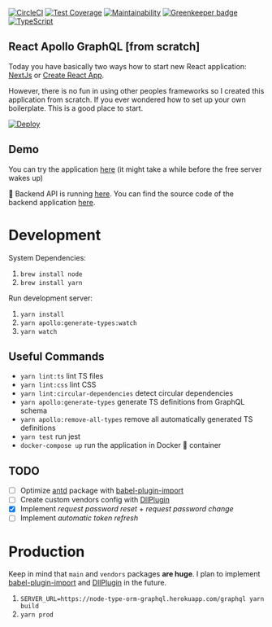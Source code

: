 [![CircleCI](https://circleci.com/gh/developer239/react-apollo-graphql.svg?style=svg)](https://circleci.com/gh/developer239/react-apollo-graphql)
[![Test Coverage](https://api.codeclimate.com/v1/badges/8b605e0fb1af6dc86063/test_coverage)](https://codeclimate.com/github/developer239/react-apollo-graphql/test_coverage)
[![Maintainability](https://api.codeclimate.com/v1/badges/8b605e0fb1af6dc86063/maintainability)](https://codeclimate.com/github/developer239/react-apollo-graphql/maintainability)
[![Greenkeeper badge](https://badges.greenkeeper.io/developer239/react-apollo-graphql.svg)](https://greenkeeper.io/)
[![TypeScript](https://badges.frapsoft.com/typescript/version/typescript-next.svg?v=101)](https://www.typescriptlang.org/)

## React Apollo GraphQL [from scratch]


Today you have basically two ways how to start new React application: [NextJs](https://github.com/zeit/next.js/) or [Create React App](https://github.com/facebook/create-react-app). 

However, there is no fun in using other peoples frameworks so I created this application from scratch. If you ever wondered how to set up your own boilerplate. This is a good place to start.

[![Deploy](https://www.herokucdn.com/deploy/button.svg)](https://heroku.com/deploy)

## Demo

You can try the application [here](https://react-apollo-graphql.herokuapp.com) (it might take a while before the free server wakes up)
 
📘 Backend API is running [here](https://node-type-orm-graphql.herokuapp.com/graphql). You can find the source code of the backend application [here](https://github.com/developer239/node-type-orm-graphql).

# Development

System Dependencies:

1. `brew install node`
2. `brew install yarn`

Run development server:

1. `yarn install`
2. `yarn apollo:generate-types:watch`
3. `yarn watch`

## Useful Commands

- `yarn lint:ts` lint TS files
- `yarn lint:css` lint CSS
- `yarn lint:circular-dependencies` detect circular dependencies
- `yarn apollo:generate-types` generate TS definitions from GraphQL schema
- `yarn apollo:remove-all-types` remove all automatically generated TS definitions
- `yarn test` run jest
- `docker-compose up` run the application in Docker 🐳 container

## TODO

- [ ] Optimize [antd](https://ant.design/docs/react/introduce) package with [babel-plugin-import](https://www.npmjs.com/package/babel-plugin-import)
- [ ] Create custom vendors config with [DllPlugin](https://webpack.js.org/plugins/dll-plugin/)
- [x] Implement _request password reset_ + _request password change_
- [ ] Implement _automatic token refresh_

# Production

Keep in mind that `main` and `vendors` packages **are huge**. I plan to implement [babel-plugin-import](https://www.npmjs.com/package/babel-plugin-import) and [DllPlugin](https://webpack.js.org/plugins/dll-plugin/) in the future.

1. `SERVER_URL=https://node-type-orm-graphql.herokuapp.com/graphql yarn build`
2. `yarn prod`
